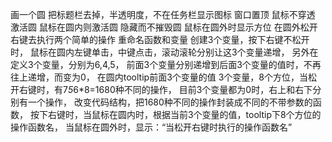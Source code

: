 画一个圆
把标题栏去掉，半透明度，不在任务栏显示图标
窗口置顶
鼠标不穿透
激活圆
鼠标在圆内则激活圆
隐藏而不摧毁圆
鼠标在圆外时显示方位
在圆外松开右键去执行两个简单的操作
重命名函数和变量
创建3个变量，按下右键不松开时，
  鼠标在圆内左键单击，中键点击，滚动滚轮分别让这3个变量递增，
  另外在定义3个变量，分别为6,4,5，
  前面3个变量分别递增到后面3个变量的值时，不再往上递增，而变为0，
  在圆内tooltip前面3个变量的值
3个变量，8个方位，当松开右键时，有7*5*6*8=1680种不同的操作，
  目前3个变量都为0时，右上和右下分别有一个操作，
  改变代码结构，把1680种不同的操作封装成不同的不带参数的函数，
  按下右键时，当鼠标在圆内时，根据当前3个变量的值，tooltip下8个方位的操作函数名，
  当鼠标在圆外时，显示：“当松开右键时执行的操作函数名”

